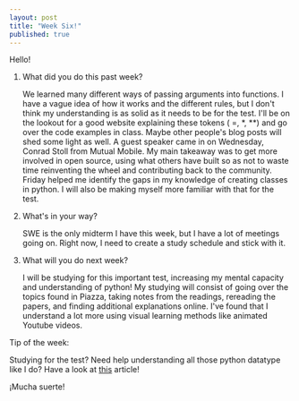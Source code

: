 ```yaml
---
layout: post
title: "Week Six!"
published: true
---
```

Hello!

1. What did you do this past week?

	We learned many different ways of passing arguments into functions. I have a vague idea of how it works and the different rules, but I don't think my understanding is as solid as it needs to be for the test. I'll be on the lookout for a good website explaining these tokens ( =, *, **) and go over the code examples in class. Maybe other people's blog posts will shed some light as well. A guest speaker came in on Wednesday, Conrad Stoll from Mutual Mobile. My main takeaway was to get more involved in open source, using what others have built so as not to waste time reinventing the wheel and contributing back to the community. Friday helped me identify the gaps in my knowledge of creating classes in python. I will also be making myself more familiar with that for the test.
	

2. What's in your way?

	SWE is the only midterm I have this week, but I have a lot of meetings going on. Right now, I need to create a study schedule and stick with it. 

3. What will you do next week?

	I will be studying for this important test, increasing my mental capacity and understanding of python! My studying will consist of going over the topics found in Piazza, taking notes from the readings, rereading the papers, and finding additional explanations online. I've found that I understand a lot more using visual learning methods like animated Youtube videos. 
	

Tip of the week: 

Studying for the test? Need help understanding all those python datatype like I do? Have a look at [this](http://www.diveintopython3.net/native-datatypes.html) article!

¡Mucha suerte!
